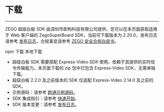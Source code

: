 # 下载

----

ZEGO 超级白板 SDK 由深圳市即构科技有限公司提供，您可以在本页面获取适用于 Web 客户端的 ZegoSuperBoard SDK，当前可下载版本为 2.20.0，发布日志请参考 [发布日志](/super-board-web/product-desc/release-note)，合规事宜请参考 [ZEGO 安全合规白皮书](https://doc-zh.zego.im/policies-and-agreements/zego-security-and-compliance-white-paper)。

<CardGroup cols={2}>
<Card title="ZegoSuperBoard SDK v2.20.0" href="https://www.npmjs.com/package/zego-superboard-web" target="_blank">
npm 下载
</Card>
<Card title="ZegoSuperBoard SDK v2.20.0"  href="https://artifact-sdk.zego.im/SuperBoardSDK/Web/SDK/superboard_sdk_web.zip" target="_blank">
本地下载
</Card>
</CardGroup>

<Note title="说明">

- 超级白板 SDK 需要搭配 Express-Video SDK 使用，依赖于其提供的实时信令传输能力。本页面下载的 zip 包中已包含 Express-Video SDK，无需单独下载。
- 超级白板 2.2.0 及之前版本的 SDK 仅适配 Express-Video 2.14.0 及之前的 SDK。
- 示例源码：请参考 [跑通示例源码](/super-board-web/quick-start/run-demo)。
- SDK 集成指引：请参考 [快速开始](/super-board-web/quick-start/create-white-board)。
- SDK 版本变更：请参考 [发布日志](/super-board-web/product-desc/release-note)。
</Note>
